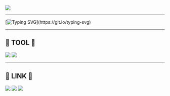 <img src="https://capsule-render.vercel.app/api?type=cylinder&color=auto&height=200&section=header&text=nayeonnii%20github&fontSize=70" />

---
[![Typing SVG](https://readme-typing-svg.demolab.com?font=Fira+Code&pause=1000&random=false&width=435&lines=Hi+!+I'm+studying+data+analysis.)](https://git.io/typing-svg)

---
## :purple_heart: TOOL :purple_heart:
<img src="https://img.shields.io/badge/Python-fffaf0?style=plastic&logo=Python&logoColor=000000"/></a>
<img src="https://img.shields.io/badge/R-e0ffff?style=plastic&logo=R&logoColor=000000"/></a>

---
## :purple_heart: LINK :purple_heart:
<a href="https://www.instagram.com/_yxxne/" target="_blank"><img src="https://img.shields.io/badge/instagram-FFB6C1?style=plastic&logo=instagram&logoColor=000000"/></a>
<a href="mailto:knyhoha@gmail.com" target="_blank"><img src="https://img.shields.io/badge/gmail-C0C0C0?style=plastic&logo=gmail&logoColor=000000"/></a>
<a href="https://www.notion.so/STUDY-61b4626281eb44f481429744354c07ad?pvs=4" target="_blank"><img src="https://img.shields.io/badge/notion-6799FF?style=plastic&logo=notion&logoColor=000000"/></a>
